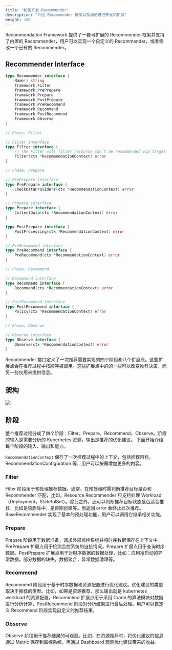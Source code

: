 ```yaml
---
title: "如何开发 Recommender"
description: "介绍 Recommender 框架以及如何进行开发和扩展"
weight: 100
---
```


Recommendation Framework 提供了一套可扩展的 Recommender 框架并支持了内置的 Recommender，用户可以实现一个自定义的 Recommender，或者修改一个已有的 Recommender。

## Recommender Interface

```go
type Recommender interface {
	Name() string
	framework.Filter
	framework.PrePrepare
	framework.Prepare
	framework.PostPrepare
	framework.PreRecommend
	framework.Recommend
	framework.PostRecommend
	framework.Observe
}

// Phase: Filter

// Filter interface
type Filter interface {
    // The Filter will filter resource can`t be recommended via target recommender.
    Filter(ctx *RecommendationContext) error
}

// Phase: Prepare

// PrePrepare interface
type PrePrepare interface {
    CheckDataProviders(ctx *RecommendationContext) error
}

// Prepare interface
type Prepare interface {
    CollectData(ctx *RecommendationContext) error
}

type PostPrepare interface {
    PostProcessing(ctx *RecommendationContext) error
}

// PreRecommend interface
type PreRecommend interface {
    PreRecommend(ctx *RecommendationContext) error
}

// Phase: Recommend

// Recommend interface
type Recommend interface {
    Recommend(ctx *RecommendationContext) error
}

// PostRecommend interface
type PostRecommend interface {
    Policy(ctx *RecommendationContext) error
}

// Phase: Observe

// Observe interface
type Observe interface {
    Observe(ctx *RecommendationContext) error
}

```

Recommender 接口定义了一次推荐需要实现的四个阶段和八个扩展点。这些扩展点会在推荐过程中按顺序被调用。这些扩展点中的的一些可以改变推荐决策，而另一些仅用来提供信息。

## 架构

![](/images/recommendation-framework.png)

## 阶段

整个推荐过程分成了四个阶段：Filter，Prepare，Recommend，Observe。阶段的输入是需要分析的 Kubernetes 资源，输出是推荐的优化建议。 下面开始介绍每个阶段的输入、输出和能力。

`RecommendationContext` 保存了一次推荐过程中的上下文，包括推荐目标，RecommendationConfiguration 等，用户可以按需增加更多的内容。

### Filter

Filter 阶段用于预处理推荐数据。通常，在预处理时需判断推荐目标是否和 Recommender 匹配，比如，Resource Recommender 只支持处理 Workload（Deployment，StatefulSet）。除此之外，还可以判断推荐目标状态是否适合推荐，比如是否删除中，是否刚创建等。当返回 error 会终止此次推荐。BaseRecommender 实现了基本的预处理功能，用户可以调用它继承相关功能。

### Prepare

Prepare 阶段用于数据准备，请求外部监控系统并将时序数据保存在上下文中。PrePrepare 扩展点用于检测监控系统的链接情况。Prepare 扩展点用于查询时序数据。PostPrepare 扩展点用于对时序数据的数据处理，比如：应用冷启动的异常数据，部分数据的缺失，数据聚合，异常数据清理等。

### Recommend

Recommend 阶段用于基于时序数据和资源配置进行优化建议。优化建议的类型取决于推荐的类型。比如，如果是资源推荐，那么输出就是 kubernetes workload 的资源配置。Recommend 扩展点用于采用 Crane 的算法模块对数据进行分析计算，PostRecommend 阶段对分析结果进行最后处理。用户可以自定义 Recommend 阶段实现自定义的推荐结果。

### Observe

Observe 阶段用于推荐结果的可观测。比如，在资源推荐时，将优化建议的信息通过 Metric 保存到监控系统，再通过 Dashboard 观测优化建议带来的收益。
